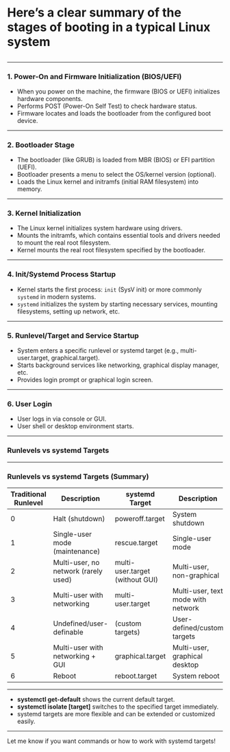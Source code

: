 # Here’s a clear summary of the **stages of booting** in a typical Linux system

##

---

### 1. **Power-On and Firmware Initialization (BIOS/UEFI)**

* When you power on the machine, the firmware (BIOS or UEFI) initializes hardware components.
* Performs POST (Power-On Self Test) to check hardware status.
* Firmware locates and loads the bootloader from the configured boot device.

---

### 2. **Bootloader Stage**

* The bootloader (like GRUB) is loaded from MBR (BIOS) or EFI partition (UEFI).
* Bootloader presents a menu to select the OS/kernel version (optional).
* Loads the Linux kernel and initramfs (initial RAM filesystem) into memory.

---

### 3. **Kernel Initialization**

* The Linux kernel initializes system hardware using drivers.
* Mounts the initramfs, which contains essential tools and drivers needed to mount the real root filesystem.
* Kernel mounts the real root filesystem specified by the bootloader.

---

### 4. **Init/Systemd Process Startup**

* Kernel starts the first process: `init` (SysV init) or more commonly `systemd` in modern systems.
* `systemd` initializes the system by starting necessary services, mounting filesystems, setting up network, etc.

---

### 5. **Runlevel/Target and Service Startup**

* System enters a specific runlevel or systemd target (e.g., multi-user.target, graphical.target).
* Starts background services like networking, graphical display manager, etc.
* Provides login prompt or graphical login screen.

---

### 6. **User Login**

* User logs in via console or GUI.
* User shell or desktop environment starts.

---

### Runlevels vs systemd Targets

---

### Runlevels vs systemd Targets (Summary)

| Traditional Runlevel | Description                          | systemd Target                  | Description                        |
| -------------------- | ------------------------------------ | ------------------------------- | ---------------------------------- |
| 0                    | Halt (shutdown)                      | poweroff.target                 | System shutdown                    |
| 1                    | Single-user mode (maintenance)       | rescue.target                   | Single-user mode                   |
| 2                    | Multi-user, no network (rarely used) | multi-user.target (without GUI) | Multi-user, non-graphical          |
| 3                    | Multi-user with networking           | multi-user.target               | Multi-user, text mode with network |
| 4                    | Undefined/user-definable             | (custom targets)                | User-defined/custom targets        |
| 5                    | Multi-user with networking + GUI     | graphical.target                | Multi-user, graphical desktop      |
| 6                    | Reboot                               | reboot.target                   | System reboot                      |

---

* **systemctl get-default** shows the current default target.
* **systemctl isolate \[target]** switches to the specified target immediately.
* systemd targets are more flexible and can be extended or customized easily.

---

Let me know if you want commands or how to work with systemd targets!
